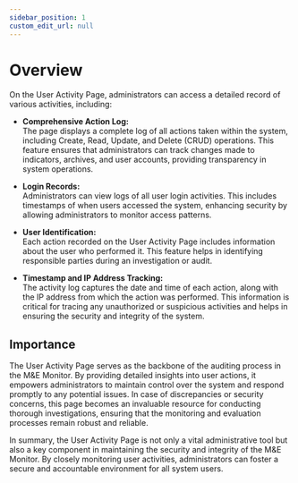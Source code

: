 ```yaml
---
sidebar_position: 1
custom_edit_url: null
---
```


# Overview

On the User Activity Page, administrators can access a detailed record of various activities, including:

- **Comprehensive Action Log:**  
  The page displays a complete log of all actions taken within the system, including Create, Read, Update, and Delete (CRUD) operations. This feature ensures that administrators can track changes made to indicators, archives, and user accounts, providing transparency in system operations.

- **Login Records:**  
  Administrators can view logs of all user login activities. This includes timestamps of when users accessed the system, enhancing security by allowing administrators to monitor access patterns.

- **User Identification:**  
  Each action recorded on the User Activity Page includes information about the user who performed it. This feature helps in identifying responsible parties during an investigation or audit.

- **Timestamp and IP Address Tracking:**  
  The activity log captures the date and time of each action, along with the IP address from which the action was performed. This information is critical for tracing any unauthorized or suspicious activities and helps in ensuring the security and integrity of the system.

## Importance

The User Activity Page serves as the backbone of the auditing process in the M&E Monitor. By providing detailed insights into user actions, it empowers administrators to maintain control over the system and respond promptly to any potential issues. In case of discrepancies or security concerns, this page becomes an invaluable resource for conducting thorough investigations, ensuring that the monitoring and evaluation processes remain robust and reliable.

In summary, the User Activity Page is not only a vital administrative tool but also a key component in maintaining the security and integrity of the M&E Monitor. By closely monitoring user activities, administrators can foster a secure and accountable environment for all system users.
